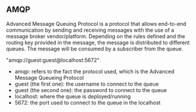 ## AMQP
Advanced Message Queuing Protocol is a protocol that allows end-to-end communication by sending and receiving messages with the use of a message broker vendor/platform. Depending on the rules defined and the routing key provided in the message, the message is distributed to different queues. The message will be consumed by a subscriber from the queue.

"amqp://guest:guest@localhost:5672"
- amqp: refers to the fact the protocol used, which is the Advanced Message Queueing Protocol
- guest (the first one): the username to connect to the queue
- guest (the second one): the password to connect to the queue
- localhost: where the queue is deployed/running
- 5672: the port used to connect to the queue in the localhost